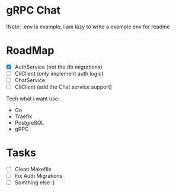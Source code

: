 # gRPC Chat

!Note: .env is example, i am lazy to write a example env for readme

# RoadMap

- [x] AuthService (not the db migrations)
- [ ] CliClient (only implement auth logic)
- [ ] ChatService
- [ ] CliClient (add the Chat service support)

Tech what i want use:
- Go
- Traefik
- PostgreSQL
- gRPC

# Tasks

- [ ] Clean Makefile
- [ ] Fix Auth Migrations
- [ ] Somthing else :)
